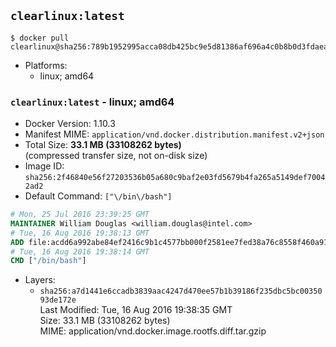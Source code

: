 ## `clearlinux:latest`

```console
$ docker pull clearlinux@sha256:789b1952995acca08db425bc9e5d81386af696a4c0b8b0d3fdaeaf251172a192
```

-	Platforms:
	-	linux; amd64

### `clearlinux:latest` - linux; amd64

-	Docker Version: 1.10.3
-	Manifest MIME: `application/vnd.docker.distribution.manifest.v2+json`
-	Total Size: **33.1 MB (33108262 bytes)**  
	(compressed transfer size, not on-disk size)
-	Image ID: `sha256:2f46840e56f27203536b05a680c9baf2e03fd5679b4fa265a5149def70042ad2`
-	Default Command: `["\/bin\/bash"]`

```dockerfile
# Mon, 25 Jul 2016 23:39:25 GMT
MAINTAINER William Douglas <william.douglas@intel.com>
# Tue, 16 Aug 2016 19:38:13 GMT
ADD file:acdd6a992abe84ef2416c9b1c4577bb000f2581ee7fed38a76c8558f460a910f in /
# Tue, 16 Aug 2016 19:38:14 GMT
CMD ["/bin/bash"]
```

-	Layers:
	-	`sha256:a7d1441e6ccadb3839aac4247d470ee57b1b39186f235dbc5bc0035093de172e`  
		Last Modified: Tue, 16 Aug 2016 19:38:35 GMT  
		Size: 33.1 MB (33108262 bytes)  
		MIME: application/vnd.docker.image.rootfs.diff.tar.gzip
